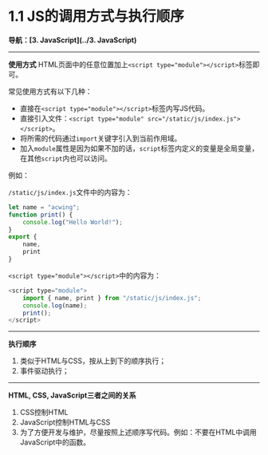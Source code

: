 # 1.1 JS的调用方式与执行顺序

**导航：[3. JavaScript](../3. JavaScript)**

---

**使用方式**
HTML页面中的任意位置加上`<script type="module"></script>`标签即可。

常见使用方式有以下几种：

* 直接在`<script type="module"></script>`标签内写JS代码。
* 直接引入文件：`<script type="module" src="/static/js/index.js"></script>`。
* 将所需的代码通过`import`关键字引入到当前作用域。
* 加入`module`属性是因为如果不加的话，`script`标签内定义的变量是全局变量，在其他`script`内也可以访问。

例如：

`/static/js/index.js`文件中的内容为：

```javascript
let name = "acwing";
function print() {
    console.log("Hello World!");
}
export {
    name,
    print
}
```

`<script type="module"></script>`中的内容为：

```javascript
<script type="module">
    import { name, print } from "/static/js/index.js";
    console.log(name);
    print();
</script>
```

---

**执行顺序**

1. 类似于HTML与CSS，按从上到下的顺序执行；
2. 事件驱动执行；

---

**HTML, CSS, JavaScript三者之间的关系**

1. CSS控制HTML
2. JavaScript控制HTML与CSS
3. 为了方便开发与维护，尽量按照上述顺序写代码。例如：不要在HTML中调用JavaScript中的函数。


